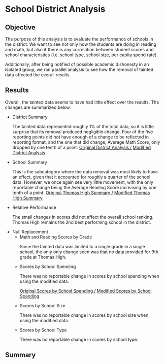 # School District Analysis
## Objective
The purpose of this analysis is to evaluate the performance of schools in the district. We  want to see not only how the students are doing in reading and math, but also if there is any correlation between student scores and school characteristics (i.e. school type, school size, per capita spend rate).

Additionally, after being notified of possible academic dishonesty in an isolated group, we ran parallel analysis to see how the removal of tainted data affected the overall results.

## Results
Overall, the tainted data seems to have had little effect over the results. The changes are summarized below. 
- District Summary<p> 
	The tainted data represented roughly 1% of the total data, so it is little surprise that its removal produced negligible change. Four of the five reporting points did not have enough of a change to be reflected in reporting format, and the one that did change, Average Math Score, only dropped by one tenth of a point. [Original District Analysis  /](Screenshots/Original_District_Analysis.png)      [  Modified District Analysis](Screenshots/Modified_District_Analysis.png)
- School Summary<p>
This is the subcategory where the data removal was most likely to have an effect, given that it accounted for roughly a quarter of the school data. However, we once again see very little movement, with the only reportable change being the Average Reading Score increasing by one tenth of a point.
   [Original Thomas High Summary  /](Screenshots/Original_THS_School_Analysis.png)      [  Modified Thomas High Summary](Screenshots/Modified_THS_School_Analysis.png)
- Relative Performance<p>
The small changes in scores did not affect the overall school ranking. Thomas High remains the 2nd best performing school in the district. 
- Null Replacement
	- Math and Reading Scores by Grade<p>
		Since the tainted data was limited to a single grade in a single school, the only only change seen was that no data provided for 9th grade at Thomas High. 
	- Scores by School Spending<p>
		There was no reportable change in scores by school spending when using the modified data.<p>[Original Scores by School Spending   /](Screenshots/Original_Scores_By_Spending.png)  [  Modified Scores by School Spending](Screenshots/Modified_Scores_By_Spending.png)
	- Scores by School Size<p>
		There was no reportable change in scores by school size when using the modified data.
	- Scores by School Type<p>
		There was no reportable change in scores by school type.
## Summary
